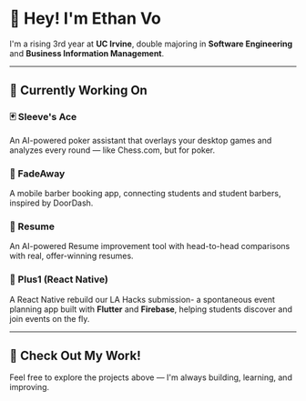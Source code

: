 # 👋 Hey! I'm Ethan Vo

I'm a rising 3rd year at **UC Irvine**, double majoring in **Software Engineering** and **Business Information Management**.

---

## 🚀 Currently Working On

### 🃏 Sleeve's Ace
An AI-powered poker assistant that overlays your desktop games and analyzes every round — like Chess.com, but for poker.

### 💈 FadeAway
A mobile barber booking app, connecting students and student barbers, inspired by DoorDash.

### 📄 Resume
An AI-powered Resume improvement tool with head-to-head comparisons with real, offer-winning resumes. 
### 📱 Plus1 (React Native)
A React Native rebuild our LA Hacks submission- a spontaneous event planning app built with **Flutter** and **Firebase**, helping students discover and join events on the fly.

---

## 📂 Check Out My Work!

Feel free to explore the projects above — I'm always building, learning, and improving.
